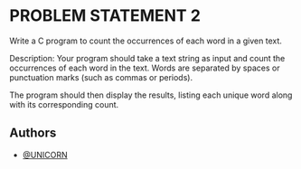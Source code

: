 
# PROBLEM STATEMENT 2

Write a C program to count the occurrences of each word in a given text.

Description: Your program should take a text string as input and count the occurrences of each word in the text. Words are separated by spaces or punctuation marks (such as commas or
periods). 

The program should then display the results, listing each unique word along with its corresponding count.




## Authors

- [@UNICORN](https://github.com/sahilgoyal7214)

